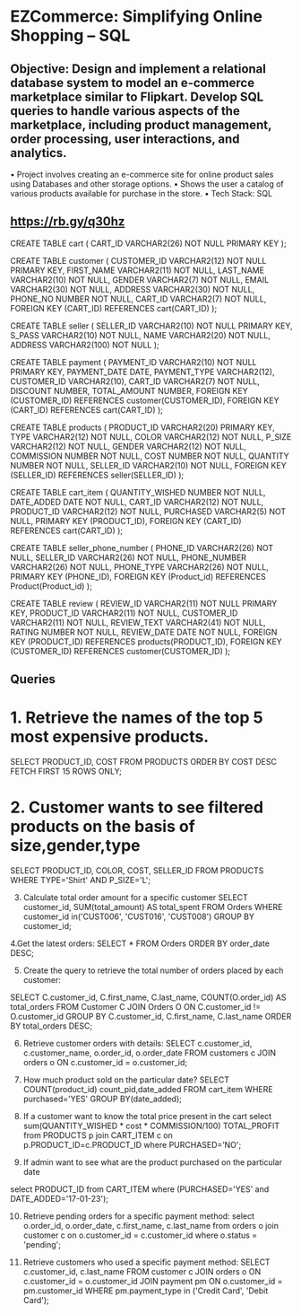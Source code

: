 
# EZCommerce: Simplifying Online Shopping – SQL

## Objective: Design and implement a relational database system to model an e-commerce marketplace similar to Flipkart. Develop SQL queries to handle various aspects of the marketplace, including product management, order processing, user interactions, and analytics.

• Project involves creating an e-commerce site
for online product sales using Databases and other
storage options.
• Shows the user a catalog of various products available
for purchase in the store.
• Tech Stack: SQL

## https://rb.gy/q30hz



CREATE TABLE cart (
    CART_ID VARCHAR2(26) NOT NULL PRIMARY KEY
);


CREATE TABLE customer (
    CUSTOMER_ID VARCHAR2(12) NOT NULL PRIMARY KEY,
    FIRST_NAME VARCHAR2(11) NOT NULL,
    LAST_NAME VARCHAR2(10) NOT NULL,
    GENDER VARCHAR2(7) NOT NULL,
    EMAIL VARCHAR2(30) NOT NULL,
    ADDRESS VARCHAR2(30) NOT NULL,
    PHONE_NO NUMBER NOT NULL,
    CART_ID VARCHAR2(7) NOT NULL,
    FOREIGN KEY (CART_ID) REFERENCES cart(CART_ID)
);


 CREATE TABLE seller (
    SELLER_ID VARCHAR2(10) NOT NULL PRIMARY KEY,
    S_PASS VARCHAR2(10) NOT NULL,
    NAME VARCHAR2(20) NOT NULL,
    ADDRESS VARCHAR2(100) NOT NULL
);


CREATE TABLE payment (
    PAYMENT_ID VARCHAR2(10) NOT NULL PRIMARY KEY,
    PAYMENT_DATE DATE,
    PAYMENT_TYPE VARCHAR2(12),
    CUSTOMER_ID VARCHAR2(10),
    CART_ID VARCHAR2(7) NOT NULL,
    DISCOUNT NUMBER,
    TOTAL_AMOUNT NUMBER,
    FOREIGN KEY (CUSTOMER_ID) REFERENCES customer(CUSTOMER_ID),
    FOREIGN KEY (CART_ID) REFERENCES cart(CART_ID)
);

CREATE TABLE products (
    PRODUCT_ID VARCHAR2(20) PRIMARY KEY,
    TYPE VARCHAR2(12) NOT NULL,
    COLOR VARCHAR2(12) NOT NULL,
    P_SIZE VARCHAR2(12) NOT NULL,
    GENDER VARCHAR2(12) NOT NULL,
    COMMISSION NUMBER NOT NULL,
    COST NUMBER NOT NULL,
    QUANTITY NUMBER NOT NULL,
    SELLER_ID VARCHAR2(10) NOT NULL,
    FOREIGN KEY (SELLER_ID) REFERENCES seller(SELLER_ID)
);

   CREATE TABLE cart_item (
    QUANTITY_WISHED NUMBER NOT NULL,
    DATE_ADDED DATE NOT NULL,
    CART_ID VARCHAR2(12) NOT NULL,
    PRODUCT_ID VARCHAR2(12) NOT NULL,
    PURCHASED VARCHAR2(5) NOT NULL,
    PRIMARY KEY (PRODUCT_ID),
    FOREIGN KEY (CART_ID) REFERENCES cart(CART_ID)
);


CREATE TABLE seller_phone_number (
    PHONE_ID VARCHAR2(26) NOT NULL,
    SELLER_ID VARCHAR2(26) NOT NULL,
    PHONE_NUMBER VARCHAR2(26) NOT NULL,
    PHONE_TYPE VARCHAR2(26) NOT NULL,
    PRIMARY KEY (PHONE_ID),
FOREIGN KEY (Product_id) REFERENCES Product(Product_id)
);


CREATE TABLE review (
    REVIEW_ID VARCHAR2(11) NOT NULL PRIMARY KEY,
    PRODUCT_ID VARCHAR2(11) NOT NULL,
    CUSTOMER_ID VARCHAR2(11) NOT NULL,
    REVIEW_TEXT VARCHAR2(41) NOT NULL,
    RATING NUMBER NOT NULL,
    REVIEW_DATE DATE NOT NULL,
    FOREIGN KEY (PRODUCT_ID) REFERENCES products(PRODUCT_ID),
    FOREIGN KEY (CUSTOMER_ID) REFERENCES customer(CUSTOMER_ID)
);

## Queries

# 1. Retrieve the names of the top 5 most expensive products.

SELECT PRODUCT_ID, COST
FROM PRODUCTS
ORDER BY COST DESC FETCH FIRST 15 ROWS ONLY;

# 2. Customer wants to see filtered products on the basis of size,gender,type

SELECT PRODUCT_ID, COLOR, COST, SELLER_ID FROM PRODUCTS WHERE TYPE='Shirt' AND P_SIZE='L';

3. Calculate total order amount for a specific customer
SELECT customer_id, SUM(total_amount) AS total_spent
FROM Orders
WHERE customer_id in('CUST006', 'CUST016', 'CUST008')
GROUP BY customer_id;

4.Get the latest orders:
SELECT * FROM Orders
ORDER BY order_date DESC;


5. Create the query to retrieve the total number of orders placed by each customer:

SELECT C.customer_id, C.first_name, C.last_name, COUNT(O.order_id) AS total_orders
FROM Customer C
JOIN Orders O ON C.customer_id != O.customer_id
GROUP BY C.customer_id, C.first_name, C.last_name
ORDER BY total_orders DESC;


6. Retrieve customer orders with details:
SELECT c.customer_id, c.customer_name, o.order_id, o.order_date
FROM customers c
JOIN orders o ON c.customer_id = o.customer_id;


7. How much product sold on the particular date?
SELECT COUNT(product_id) count_pid,date_added FROM cart_item WHERE purchased='YES'  GROUP BY(date_added);


8. If a customer want to know the total price present in the cart
select sum(QUANTITY_WISHED * cost * COMMISSION/100) TOTAL_PROFIT from PRODUCTS p join CART_ITEM c on p.PRODUCT_ID=c.PRODUCT_ID where PURCHASED=’NO';

9. If admin want to see what are the product purchased on the particular date

select PRODUCT_ID from CART_ITEM where (PURCHASED='YES' and DATE_ADDED='17-01-23');

10. Retrieve pending orders for a specific payment method:
select o.order_id, o.order_date, c.first_name, c.last_name
from orders o
join customer c on o.customer_id = c.customer_id
where o.status = 'pending';


11. Retrieve customers who used a specific payment method:
SELECT c.customer_id, c.last_name
FROM customer c
JOIN orders o ON c.customer_id = o.customer_id
JOIN payment pm ON o.customer_id = pm.customer_id
WHERE pm.payment_type in ('Credit Card', 'Debit Card');



